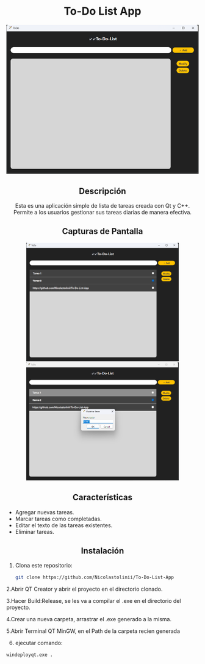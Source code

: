 <h1 align="center">To-Do List App</h1>

<p align="center">
  <img src="screenshot/screen1.png" alt="To-Do List App">
</p>

<h2 align="center">Descripción</h2>

<p align="center">
  Esta es una aplicación simple de lista de tareas creada con Qt y C++. Permite a los usuarios gestionar sus tareas diarias de manera efectiva.
</p>

<h2 align="center">Capturas de Pantalla</h2>

<p align="center">
  <img src="screenshot/screen2.png" alt="Captura de Pantalla 1" width="400">
  <img src="screenshot/screen3.png" alt="Captura de Pantalla 2" width="400">
</p>

<h2 align="center">Características</h2>

- Agregar nuevas tareas.
- Marcar tareas como completadas.
- Editar el texto de las tareas existentes.
- Eliminar tareas.

<h2 align="center">Instalación</h2>

1. Clona este repositorio:

   ```bash
   git clone https://github.com/Nicolastolinii/To-Do-List-App
   
    ```
2.Abrir QT Creator y abrir el proyecto en el directorio clonado.

3.Hacer Build:Release, se les va a compilar el .exe en el directorio del proyecto.

4.Crear una nueva carpeta, arrastrar el .exe generado a la misma.

5.Abrir Terminal QT MinGW, en el Path de la carpeta recien generada

6. ejecutar comando:
```bash
windeployqt.exe .
```
